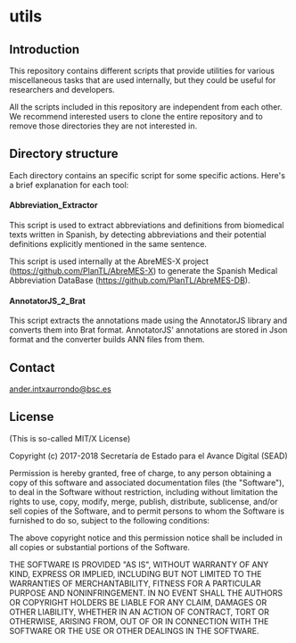 # utils

## Introduction

This repository contains different scripts that provide utilities for various miscellaneous tasks that are used internally, but they 
could be useful for researchers and developers.

All the scripts included in this repository are independent from each other. We recommend interested users to clone the entire repository and to remove those directories they are not interested in.

## Directory structure

Each directory contains an specific script for some specific actions. Here's a brief explanation for each tool:

#### Abbreviation_Extractor

This script is used to extract abbreviations and definitions from biomedical texts written in Spanish, by detecting 
abbreviations and their potential definitions explicitly mentioned in the same sentence.

This script is used internally at the AbreMES-X project (https://github.com/PlanTL/AbreMES-X) to generate the Spanish Medical Abbreviation DataBase (https://github.com/PlanTL/AbreMES-DB).


#### AnnotatorJS_2_Brat

This script extracts the annotations made using the AnnotatorJS library and converts them into Brat format. AnnotatorJS' 
annotations are stored in Json format and the converter builds ANN files from them.

## Contact

ander.intxaurrondo@bsc.es

## License

(This is so-called MIT/X License)

Copyright (c) 2017-2018 Secretaría de Estado para el Avance Digital (SEAD)

Permission is hereby granted, free of charge, to any person obtaining a copy of this software and associated documentation files (the "Software"), to deal in the Software without restriction, including without limitation the rights to use, copy, modify, merge, publish, distribute, sublicense, and/or sell copies of the Software, and to permit persons to whom the Software is furnished to do so, subject to the following conditions:

The above copyright notice and this permission notice shall be included in all copies or substantial portions of the Software.

THE SOFTWARE IS PROVIDED "AS IS", WITHOUT WARRANTY OF ANY KIND, EXPRESS OR IMPLIED, INCLUDING BUT NOT LIMITED TO THE WARRANTIES OF MERCHANTABILITY, FITNESS FOR A PARTICULAR PURPOSE AND NONINFRINGEMENT. IN NO EVENT SHALL THE AUTHORS OR COPYRIGHT HOLDERS BE LIABLE FOR ANY CLAIM, DAMAGES OR OTHER LIABILITY, WHETHER IN AN ACTION OF CONTRACT, TORT OR OTHERWISE, ARISING FROM, OUT OF OR IN CONNECTION WITH THE SOFTWARE OR THE USE OR OTHER DEALINGS IN THE SOFTWARE.
